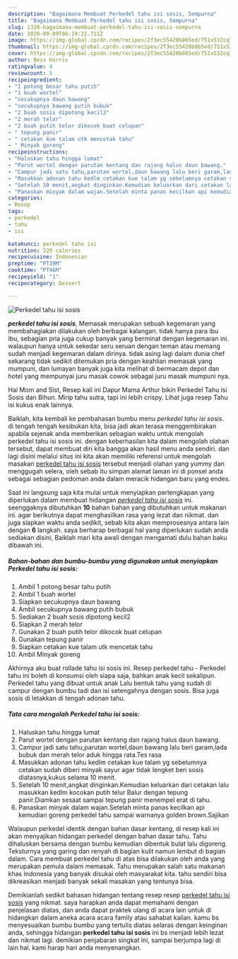 ```yaml
---
description: "Bagaimana Membuat Perkedel tahu isi sosis, Sempurna"
title: "Bagaimana Membuat Perkedel tahu isi sosis, Sempurna"
slug: 1320-bagaimana-membuat-perkedel-tahu-isi-sosis-sempurna
date: 2020-09-09T06:19:22.711Z
image: https://img-global.cpcdn.com/recipes/2f3ec55420b865ed/751x532cq70/perkedel-tahu-isi-sosis-foto-resep-utama.jpg
thumbnail: https://img-global.cpcdn.com/recipes/2f3ec55420b865ed/751x532cq70/perkedel-tahu-isi-sosis-foto-resep-utama.jpg
cover: https://img-global.cpcdn.com/recipes/2f3ec55420b865ed/751x532cq70/perkedel-tahu-isi-sosis-foto-resep-utama.jpg
author: Bess Harris
ratingvalue: 4
reviewcount: 5
recipeingredient:
- "1 potong besar tahu putih"
- "1 buah wortel"
- "secukupnya daun bawang"
- "secukupnya bawang putih bubuk"
- "2 buah sosis dipotong kecil2"
- "2 merah telor"
- "2 buah putih telor dikocok buat celupan"
- " tepung panir"
- " cetakan kue talam utk mencetak tahu"
- " Minyak goreng"
recipeinstructions:
- "Haluskan tahu hingga lumat"
- "Parut wortel dengan parutan kentang dan rajang halus daun bawang."
- "Campur jadi satu tahu,parutan wortel,daun bawang lalu beri garam,lada bubuk dan merah telor aduk hingga rata.Tes rasa"
- "Masukkan adonan tahu kedlm cetakan kue talam yg sebelumnya cetakan sudah diberi minyak sayur agar tidak lengket beri sosis diatasnya,kukus selama 10 menit."
- "Setelah 10 menit,angkat dinginkan.Kemudian keluarkan dari cetakan lalu masukkan kedlm kocokan putih telur Balur dengan tepung panir.Diamkan sesaat sampai tepung panir menempel erat di tahu."
- "Panaskan minyak dalam wajan.Setelah minta panas kecilkan api kemudian goreng perkedel tahu sampai warnanya golden brown.Sajikan"
categories:
- Resep
tags:
- perkedel
- tahu
- isi

katakunci: perkedel tahu isi 
nutrition: 220 calories
recipecuisine: Indonesian
preptime: "PT39M"
cooktime: "PT46M"
recipeyield: "1"
recipecategory: Dessert

---
```



![Perkedel tahu isi sosis](https://img-global.cpcdn.com/recipes/2f3ec55420b865ed/751x532cq70/perkedel-tahu-isi-sosis-foto-resep-utama.jpg)

<b><i>perkedel tahu isi sosis</i></b>, Memasak merupakan sebuah kegemaran yang membahagiakan dilakukan oleh berbagai kalangan. tidak hanya para ibu ibu, sebagian pria juga cukup banyak yang berminat dengan kegemaran ini. walaupun hanya untuk sekedar seru seruan dengan teman atau memang sudah menjadi kegemaran dalam dirinya. tidak asing lagi dalam dunia chef sekarang tidak sedikit ditemukan pria dengan keahlian memasak yang mumpuni, dan lumayan banyak juga kita melihat di bermacam depot dan hotel yang mempunyai juru masak cowok sebagai juru masak mumpuni nya.

Hai Mom and Sist, Resep kali ini Dapur Mama Arthur bikin Perkedel Tahu isi Sosis dan Bihun. Mirip tahu sutra, tapi ini lebih crispy. Lihat juga resep Tahu isi kukus enak lainnya.

Baiklah, kita kembali ke pembahasan bumbu menu <i>perkedel tahu isi sosis</i>. di tengah tengah kesibukan kita, bisa jadi akan terasa menggembirakan apabila sejenak anda memberikan sebagian waktu untuk mengolah perkedel tahu isi sosis ini. dengan keberhasilan kita dalam mengolah olahan tersebut, dapat membuat diri kita bangga akan hasil menu anda sendiri. dan lagi disini melalui situs ini kita akan memiliki referensi untuk mengolah masakan <u>perkedel tahu isi sosis</u> tersebut menjadi olahan yang yummy dan menggugah selera, oleh sebab itu simpan alamat laman ini di ponsel anda sebagai sebagian pedoman anda dalam meracik hidangan baru yang endes.


Saat ini langsung saja kita mulai untuk menyiapkan perlengkapan yang diperlukan dalam membuat hidangan <u><i>perkedel tahu isi sosis</i></u> ini. seenggaknya dibutuhkan <b>10</b> bahan bahan yang dibutuhkan untuk makanan ini. agar berikutnya dapat menghasilkan rasa yang lezat dan nikmat. dan juga siapkan waktu anda sedikit, sebab kita akan memprosesnya antara lain dengan <b>6</b> langkah. saya berharap berbagai hal yang diperlukan sudah anda sediakan disini, Baiklah mari kita awali dengan mengamati dulu bahan baku dibawah ini.

<!--inarticleads1-->

##### Bahan-bahan dan bumbu-bumbu yang digunakan untuk menyiapkan Perkedel tahu isi sosis:

1. Ambil 1 potong besar tahu putih
1. Ambil 1 buah wortel
1. Siapkan secukupnya daun bawang
1. Ambil secukupnya bawang putih bubuk
1. Sediakan 2 buah sosis dipotong kecil2
1. Siapkan 2 merah telor
1. Gunakan 2 buah putih telor dikocok buat celupan
1. Gunakan  tepung panir
1. Siapkan  cetakan kue talam utk mencetak tahu
1. Ambil  Minyak goreng


Akhirnya aku buat rollade tahu isi sosis ini. Resep perkedel tahu - Perkedel tahu ini boleh di konsumsi oleh siapa saja, bahkan anak kecil sekalipun. Perkedel tahu yang dibuat untuk anak Lalu bentuk tahu yang sudah di campur dengan bumbu tadi dan isi setengahnya dengan sosis. Bisa juga sosis di letakkan di tengah adonan tahu. 

<!--inarticleads2-->

##### Tata cara mengolah Perkedel tahu isi sosis:

1. Haluskan tahu hingga lumat
1. Parut wortel dengan parutan kentang dan rajang halus daun bawang.
1. Campur jadi satu tahu,parutan wortel,daun bawang lalu beri garam,lada bubuk dan merah telor aduk hingga rata.Tes rasa
1. Masukkan adonan tahu kedlm cetakan kue talam yg sebelumnya cetakan sudah diberi minyak sayur agar tidak lengket beri sosis diatasnya,kukus selama 10 menit.
1. Setelah 10 menit,angkat dinginkan.Kemudian keluarkan dari cetakan lalu masukkan kedlm kocokan putih telur Balur dengan tepung panir.Diamkan sesaat sampai tepung panir menempel erat di tahu.
1. Panaskan minyak dalam wajan.Setelah minta panas kecilkan api kemudian goreng perkedel tahu sampai warnanya golden brown.Sajikan


Walaupun perkedel identik dengan bahan dasar kentang, di resep kali ini akan menyajikan hidangan perkedel dengan bahan dasar tahu. Tahu dihaluskan bersama dengan bumbu kemudian dibentuk bulat lalu digoreng. Teksturnya yang garing dan renyah di bagian kulit namun lembut di bagian dalam. Cara membuat perkedel tahu di atas bisa dilakukan oleh anda yang merupakan pemula dalam memasak. Tahu merupakan salah satu makanan khas Indonesia yang banyak disukai oleh masyarakat kita. tahu sendiri bisa dikreasikan menjadi banyak sekali masakan yang tentunya bisa. 

Demikianlah sedikit bahasan hidangan tentang resep resep <u>perkedel tahu isi sosis</u> yang nikmat. saya harapkan anda dapat memahami dengan penjelasan diatas, dan anda dapat praktek ulang di acara lain untuk di hidangkan dalam aneka acara acara family atau sahabat kalian. kamu bs menyesuaikan bumbu bumbu yang tertulis diatas selaras dengan keinginan anda, sehingga hidangan <b>perkedel tahu isi sosis</b> ini bs menjadi lebih lezat dan nikmat lagi. demikian penjabaran singkat ini, sampai berjumpa lagi di lain hal. kami harap hari anda menyenangkan.
